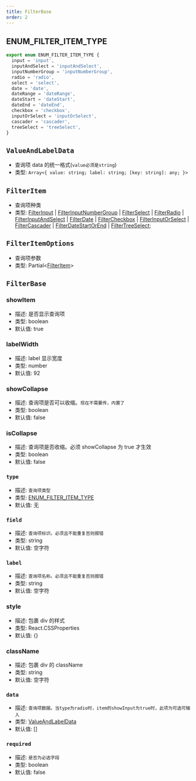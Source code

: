 ```yaml
---
title: FilterBase
order: 2
---
```


## ENUM_FILTER_ITEM_TYPE

```ts
export enum ENUM_FILTER_ITEM_TYPE {
  input = 'input',
  inputAndSelect = 'inputAndSelect',
  inputNumberGroup = 'inputNumberGroup',
  radio = 'radio',
  select = 'select',
  date = 'date',
  dateRange = 'dateRange',
  dateStart = 'dateStart',
  dateEnd = 'dateEnd',
  checkbox = 'checkbox',
  inputOrSelect = 'inputOrSelect',
  cascader = 'cascader',
  treeSelect = 'treeSelect',
}
```

## `ValueAndLabelData`

- 查询项 data 的统一格式(`value必须是string`)
- 类型: `Array<{ value: string; label: string; [key: string]: any; }>`

## `FilterItem`

- 查询项种类
- 类型: [FilterInput](./filter-input) | [FilterInputNumberGroup](./filter-input-number-group) | [FilterSelect](./filter-select) | [FilterRadio](./filter-radio) | [FilterInputAndSelect](./filter-input-and-select) | [FilterDate](./filter-date) | [FilterCheckbox](./filter-checkbox) | [FilterInputOrSelect](./filter-input-or-select) | [FilterCascader](./filter-cascader) | [FilterDateStartOrEnd](./filter-date-start-or-end) | [FilterTreeSelect](./filter-tree-select);

## `FilterItemOptions`

- 查询项参数
- 类型: Partial<[FilterItem](#filteritem)>

## `FilterBase`

### showItem

- 描述: 是否显示查询项
- 类型: boolean
- 默认值: true

### labelWidth

- 描述: label 显示宽度
- 类型: number
- 默认值: 92

### showCollapse

- 描述: 查询项是否可以收缩。`现在不需要传，内置了`
- 类型: boolean
- 默认值: false

### isCollapse

- 描述: 查询项是否收缩。必须 showCollapse 为 true 才生效
- 类型: boolean
- 默认值: false

### `type`

- 描述: `查询项类型`
- 类型: [ENUM_FILTER_ITEM_TYPE](#enum_filter_item_type)
- 默认值: 无

### `field`

- 描述: `查询项标识。必须且不能重复否则报错`
- 类型: string
- 默认值: 空字符

### `label`

- 描述: `查询项名称。必须且不能重复否则报错`
- 类型: string
- 默认值: 空字符

### style

- 描述: 包裹 div 的样式
- 类型: React.CSSProperties
- 默认值: {}

### className

- 描述: 包裹 div 的 className
- 类型: string
- 默认值: 空字符

### `data`

- 描述: `查询项数据。当type为radio时，item的showInput为true时，此项为可选可输入`
- 类型: [ValueAndLabelData](#valueandlabeldata)
- 默认值: []

### `required`

- 描述: `是否为必选字段`
- 类型: boolean
- 默认值: false

